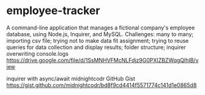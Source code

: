 # employee-tracker
A command-line application that manages a fictional company's employee database, using Node.js, Inquirer, and MySQL.
Challenges: many to many; importing csv file; trying not to make data fit assignment; trying to reuse queries for data collection and display results; folder structure; inquirer overwriting console.logs
https://drive.google.com/file/d/1SsMNHVFMcNLFdjz9G0PXIZBZWqgQlhIB/view

inquirer with async/await midnightcodr
GitHub Gist
https://gist.github.com/midnightcodr/bd8f9cd4414f5571774c141d1e0865d8

